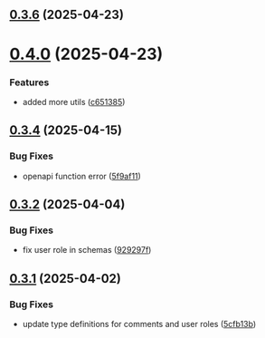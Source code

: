 ## [0.3.6](https://github.com/incmixlabs/utils/compare/v0.4.0...v0.3.6) (2025-04-23)



# [0.4.0](https://github.com/incmixlabs/utils/compare/v0.3.4...v0.4.0) (2025-04-23)


### Features

* added more utils ([c651385](https://github.com/incmixlabs/utils/commit/c651385bc0a727de0fb5911fb00629066cdd1f68))



## [0.3.4](https://github.com/incmixlabs/utils/compare/v0.3.2...v0.3.4) (2025-04-15)


### Bug Fixes

* openapi function error ([5f9af11](https://github.com/incmixlabs/utils/commit/5f9af11061ef12a9d9b83107c5743802d93a1763))



## [0.3.2](https://github.com/incmixlabs/utils/compare/v0.3.1...v0.3.2) (2025-04-04)


### Bug Fixes

* fix user role in schemas ([929297f](https://github.com/incmixlabs/utils/commit/929297fa0aa823d1df8f7a671d5fec0810940101))



## [0.3.1](https://github.com/incmixlabs/utils/compare/v0.3.0...v0.3.1) (2025-04-02)


### Bug Fixes

* update type definitions for comments and user roles ([5cfb13b](https://github.com/incmixlabs/utils/commit/5cfb13bf2ab34368e38b8e76208fd9266554fa98))



